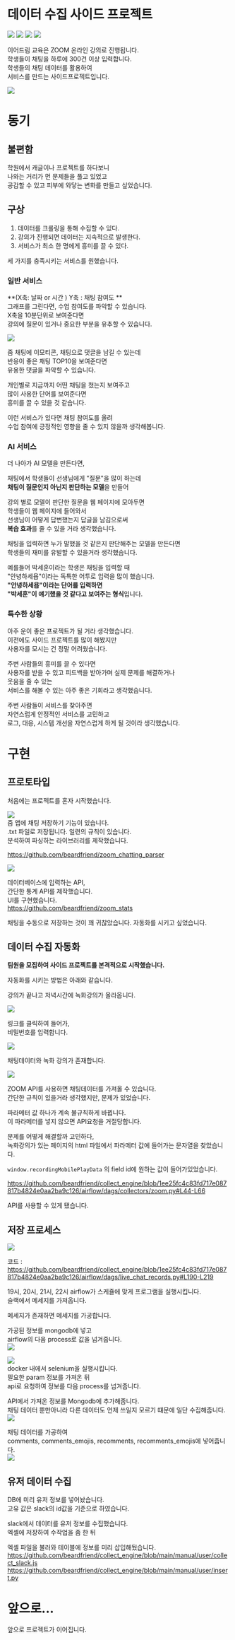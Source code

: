 # 데이터 수집 사이드 프로젝트

<div style="flex">
<img src="https://img.shields.io/badge/Python-gray?style=flat&logo=Python&logoColor=#3776AB"/>
<img src="https://img.shields.io/badge/Airflow-gray?style=flat&logo=ApacheAirflow&logoColor=#017CEE"/>
<img src="https://img.shields.io/badge/MongoDB-gray?style=flat&logo=MongoDB&logoColor=##47A248"/>
<img src="https://img.shields.io/badge/MySQL-gray?style=flat&logo=MySQL&logoColor=###4479A1"/>
</div>

이어드림 교육은 ZOOM 온라인 강의로 진행됩니다.  
학생들이 채팅을 하루에 300건 이상 입력합니다.  
학생들의 채팅 데이터를 활용하여  
서비스를 만드는 사이드프로젝트입니다.

![](docs/assets/zoom_yeardream.png)

# 동기

## 불편함

학원에서 캐글이나 프로젝트를 하다보니  
나와는 거리가 먼 문제들을 풀고 있었고  
공감할 수 있고 피부에 와닿는 변화를 만들고 싶었습니다.

## 구상


1. 데이터를 크롤링을 통해 수집할 수 있다.
2. 강의가 진행되면 데이터는 지속적으로 발생한다.
3. 서비스가 최소 한 명에게 흥미를 끌 수 있다.

세 가지를 충족시키는 서비스를 원했습니다.


### 일반 서비스

**(X축: 날짜 or 시간 ) Y축 : 채팅 참여도 **  
그래프를 그린다면, 수업 참여도를 파악할 수 있습니다.  
X축을 10분단위로 보여준다면  
강의에 질문이 있거나 중요한 부분을 유추할 수 있습니다.  


![](https://images.unsplash.com/photo-1591696205602-2f950c417cb9?ixlib=rb-4.0.3&ixid=M3wxMjA3fDB8MHxwaG90by1wYWdlfHx8fGVufDB8fHx8fA%3D%3D&auto=format&fit=crop&w=1470&q=80)

줌 채팅에 이모티콘, 채팅으로 댓글을 남길 수 있는데  
반응이 좋은 채팅 TOP10을 보여준다면  
유용한 댓글을 파악할 수 있습니다.

개인별로 지금까지 어떤 채팅을 쳤는지 보여주고  
많이 사용한 단어를 보여준다면  
흥미를 끌 수 있을 것 같습니다.

이런 서비스가 있다면 채팅 참여도를 올려  
수업 참여에 긍정적인 영향을 줄 수 있지 않을까 생각해봅니다.

### AI 서비스

더 나아가 AI 모델을 만든다면,

채팅에서 학생들이 선생님에게 "질문"을 많이 하는데  
**채팅이 질문인지 아닌지 판단하는 모델**을 만들어

강의 별로 모델이 판단한 질문을 웹 페이지에 모아두면  
학생들이 웹 페이지에 들어와서  
선생님이 어떻게 답변했는지 답글을 남김으로써  
**복습 효과**를 줄 수 있을 거라 생각했습니다.

채팅을 입력하면 누가 말했을 것 같은지 판단해주는 모델을 만든다면  
학생들의 재미를 유발할 수 있을거라 생각했습니다.

예를들어 박세훈이라는 학생은 채팅을 입력할 때  
"안녕하세욥"이라는 독특한 어투로 입력을 많이 했습니다.  
**"안녕하세욥"이라는 단어를 입력하면  
"박세훈"이 얘기했을 것 같다고 보여주는 형식**입니다.

### 특수한 상황

아주 운이 좋은 프로젝트가 될 거라 생각했습니다.  
이전에도 사이드 프로젝트를 많이 해봤지만  
사용자를 모시는 건 정말 어려웠습니다.

주변 사람들의 흥미를 끌 수 있다면  
사용자를 받을 수 있고
피드백을 받아가며 실제 문제를 해결하거나  
웃음을 줄 수 있는  
서비스를 해볼 수 있는 아주 좋은 기회라고 생각했습니다.

주변 사람들이 서비스를 찾아주면  
자연스럽게 안정적인 서비스를 고민하고  
로그, 대응, 시스템 개선을 자연스럽게 하게 될 것이라 생각했습니다.

# 구현

## 프로토타입

처음에는 프로젝트를 혼자 시작했습니다.

![](https://github.com/beardfriend/zoom_chatting_parser/raw/main/docs/chat_save.png)  
줌 앱에 채팅 저장하기 기능이 있습니다.  
.txt 파일로 저장됩니다.
일련의 규칙이 있습니다.  
분석하여 파싱하는 라이브러리를 제작했습니다.  

https://github.com/beardfriend/zoom_chatting_parser

![](docs/assets/zoom_stats.jpg)  

데이터베이스에 입력하는 API,  
간단한 통계 API를 제작했습니다.  
UI를 구현했습니다.  
https://github.com/beardfriend/zoom_stats

채팅을 수동으로 저장하는 것이 꽤 귀찮았습니다.
자동화를 시키고 싶었습니다.

## 데이터 수집 자동화

**팀원을 모집하여 사이드 프로젝트를 본격적으로 시작했습니다.**

자동화를 시키는 방법은 아래와 같습니다.

강의가 끝나고 저녁시간에 녹화강의가 올라옵니다.

![](docs/assets/slack.png)

링크를 클릭하여 들어가,  
비밀번호를 입력합니다.

![](docs/assets/chat01.jpg)

채팅데이터와 녹화 강의가 존재합니다.

![](docs/assets/chat02.jpg)

ZOOM API를 사용하면 채팅데이터를 가져올 수 있습니다.  
간단한 규칙이 있을거라 생각했지만, 문제가 있었습니다.

파라메터 값 하나가 계속 불규칙하게 바뀝니다.  
이 파라메터를 넣지 않으면 API요청을 거절당합니다.

문제를 어떻게 해결할까 고민하다,  
녹화강의가 있는 페이지의 html 파일에서
파라메터 값에 들어가는 문자열을 찾았습니다.

`window.recordingMobilePlayData` 의 field id에 원하는 값이 들어가있었습니다.

https://github.com/beardfriend/collect_engine/blob/1ee25fc4c83fd717e087817b4824e0aa2ba9c126/airflow/dags/collectors/zoom.py#L44-L66

API를 사용할 수 있게 됐습니다.

## 저장 프로세스

![](docs/assets/zoom_yeardream.png)

코드 : https://github.com/beardfriend/collect_engine/blob/1ee25fc4c83fd717e087817b4824e0aa2ba9c126/airflow/dags/live_chat_records.py#L190-L219

19시, 20시, 21시, 22시 airflow가 스케쥴에 맞게 프로그램을 실행시킵니다.  
슬랙에서 메세지를 가져옵니다.

메세지가 존재하면 메세지를 가공합니다.

가공된 정보를 mongodb에 넣고  
airflow의 다음 process로 값을 넘겨줍니다.  
![](docs/assets/mongodb.png)

![](docs/assets/airflow_selenium.jpg)  
docker 내에서 selenium을 실행시킵니다.  
필요한 param 정보를 가져온 뒤  
api로 요청하여 정보를 다음 process를 넘겨줍니다.

API에서 가져온 정보를 Mongodb에 추가해줍니다.  
채팅 데이터 뿐만아니라 다른 데이터도 언제 쓰일지 모르기 떄문에 일단 수집해줍니다.  
![](docs/assets/mongodb02.jpg)

채팅 데이터를 가공하여  
comments, comments_emojis, recomments, recomments_emojis에 넣어줍니다.  
![](docs/assets/mysql.jpg)

## 유저 데이터 수집

DB에 미리 유저 정보를 넣어놨습니다.  
고유 값은 slack의 id값을 기준으로 하였습니다.

slack에서 데이터를 유저 정보를 수집했습니다.  
엑셀에 저장하여 수작업을 좀 한 뒤

엑셀 파일을 불러와 테이블에 정보를 미리 삽입해뒀습니다.  
https://github.com/beardfriend/collect_engine/blob/main/manual/user/collect_slack.js  
https://github.com/beardfriend/collect_engine/blob/main/manual/user/insert.py

# 앞으로...

앞으로 프로젝트가 이어집니다.
